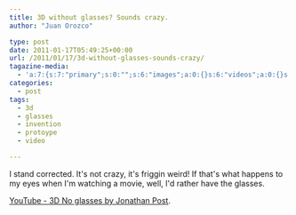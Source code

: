 ```yaml
---
title: 3D without glasses? Sounds crazy.
author: "Juan Orozco" 

type: post
date: 2011-01-17T05:49:25+00:00
url: /2011/01/17/3d-without-glasses-sounds-crazy/
tagazine-media:
  - 'a:7:{s:7:"primary";s:0:"";s:6:"images";a:0:{}s:6:"videos";a:0:{}s:11:"image_count";s:1:"0";s:6:"author";s:7:"8033531";s:7:"blog_id";s:8:"17975075";s:9:"mod_stamp";s:19:"2011-01-17 05:49:25";}'
categories:
  - post
tags:
  - 3d
  - glasses
  - invention
  - protoype
  - video

---
```

I stand corrected. It's not crazy, it's friggin weird! If that's what happens to my eyes when I'm watching a movie, well, I'd rather have the glasses.

[YouTube - 3D No glasses by Jonathan Post][1].

 [1]: http://www.youtube.com/watch?v=Uef17zOCDb8